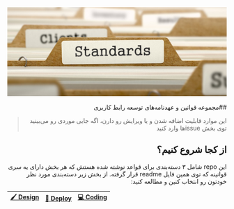 <div dir="rtl" align="right">

<div align="center">
    <img src="./standards.jpg" >
</div>

##مجموعه قوانین و عهدنامه‌های توسعه رابط کاربری 

> این موارد قابلیت اضافه شدن و یا ویرایش رو دارن، اگه جایی موردی رو می‌بینید توی بخش issueها وارد کنید


## از کجا شروع کنیم؟ 
این repo شامل ۳ دسته‌بندی برای قواعد نوشته شده‌ هستش که هر بخش دارای یه سری قوانینه که توی همین فایل readme قرار گرفته.
از بخش زیر دسته‌بندی مورد نظر خودتون رو انتخاب کنین و مطالعه کنید:

<div dir="ltr" align="center">

| [**🖌 Design**](/Design) | [**🚀 Deploy**](/Deploy) | [**💻 Coding**](/Coding) |
|---------------|---------------|--------------------|

</div>

</div>
